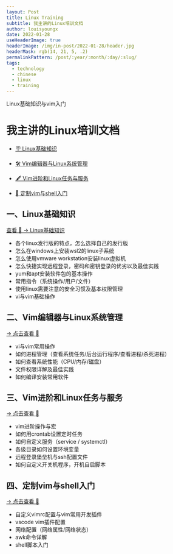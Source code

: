 ```yaml
---
layout: Post
title: Linux Training
subtitle: 我主讲的Linux培训文档
author: louisyoungx
date: 2022-01-28
useHeaderImage: true
headerImage: /img/in-post/2022-01-28/header.jpg
headerMask: rgb(14, 21, 5, .2)
permalinkPattern: /post/:year/:month/:day/:slug/
tags:
  - technology
  - chinese
  - linux
  - training
---
```


Linux基础知识与vim入门

<!-- more -->

# 我主讲的Linux培训文档

- [🪧 Linux基础知识](/post/2022/01/13/linux-training-1-linux-basics/)

- [🛠 Vim编辑器与Linux系统管理](/post/2022/01/20/linux-training-2-vim-editor-linux-system-administration/)

- [🖋 Vim进阶和Linux任务与服务](/post/2022/01/26/linux-training-3-vim-advanced-linux-tasks-services/)

- [🔭 定制vim与shell入门](/post/2022/01/27/linux-training-4-customizing-vim-getting-started-with-shell-programming/)

<!-- more -->

## 一、Linux基础知识

[查看 👀 → Linux基础知识](/post/2022/01/13/linux-training-1-linux-basics/)

- 各个linux发行版的特点，怎么选择自己的发行版
- 怎么在windows上安装wsl2的linux子系统
- 怎么使用vmware workstation安装linux虚拟机
- 怎么快捷实现远程登录，密码和密钥登录的优劣以及最佳实践
- yum和apt安装软件包的基本操作
- 常用指令（系统操作/用户/文件）
- 使用linux需要注意的安全习惯及基本权限管理
- vi与vim基础操作

## 二、Vim编辑器与Linux系统管理

[→ 点击查看 📄](/post/2022/01/20/linux-training-2-vim-editor-linux-system-administration/)

- vi与vim常用操作
- 如何进程管理（查看系统任务/后台运行程序/查看进程/杀死进程）
- 如何查看系统性能（CPU/内存/磁盘）
- 文件权限详解及最佳实践
- 如何编译安装常用软件

## 三、Vim进阶和Linux任务与服务

[→ 点击查看 📄](/post/2022/01/26/linux-training-3-vim-advanced-linux-tasks-services/)

- vim进阶操作与宏
- 如何用crontab设置定时任务
- 如何自定义服务（service / systemctl）
- 各级目录如何设置环境变量
- 远程登录堡垒机与ssh配置文件
- 如何自定义开关机程序，开机自启脚本

## 四、定制vim与shell入门

[→ 点击查看 📄](/post/2022/01/27/linux-training-4-customizing-vim-getting-started-with-shell-programming/)

- 自定义vimrc配置与vim常用开发插件
- vscode vim插件配置
- 网络配置（网络属性/网络状态）
- awk命令详解
- shell脚本入门
